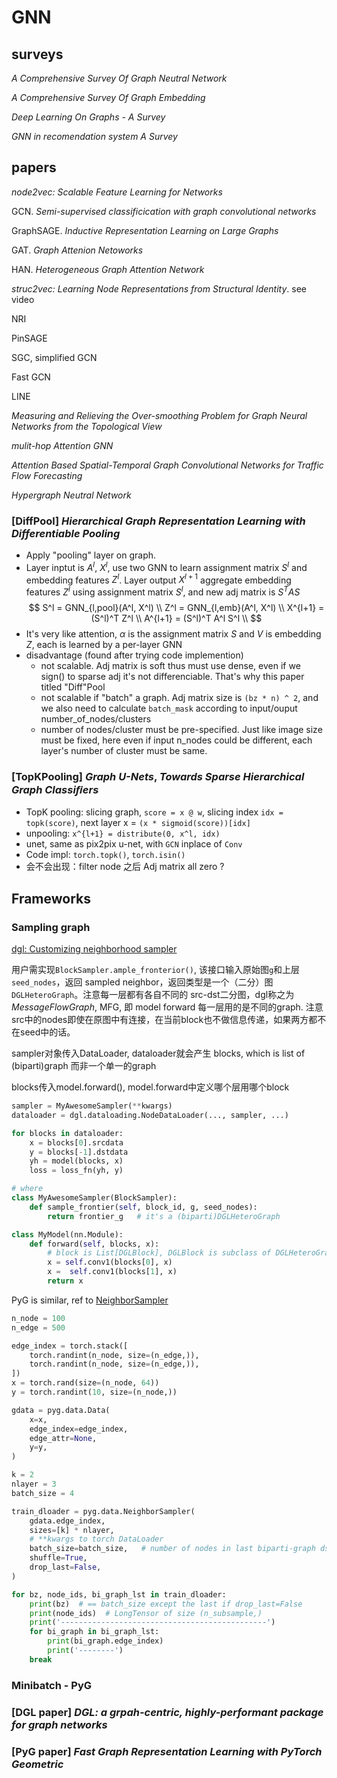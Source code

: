 # GNN

## surveys

*A Comprehensive Survey Of Graph Neutral Network*

*A Comprehensive Survey Of Graph Embedding*

*Deep Learning On Graphs - A Survey*

*GNN in recomendation system A Survey*

## papers

*node2vec: Scalable Feature Learning for Networks*

GCN. *Semi-supervised classificication with graph convolutional networks*

GraphSAGE. *Inductive Representation Learning on Large Graphs*

GAT. *Graph Attenion Netoworks*

HAN. *Heterogeneous Graph Attention Network*

*struc2vec: Learning Node Representations from Structural Identity*. see video

NRI

PinSAGE

SGC, simplified GCN

Fast GCN

LINE

*Measuring and Relieving the Over-smoothing Problem for Graph Neural Networks from the Topological View*

*mulit-hop Attention GNN*

*Attention Based Spatial-Temporal Graph Convolutional Networks for Traffic Flow Forecasting*

*Hypergraph Neutral Network*


### [DiffPool] *Hierarchical Graph Representation Learning with Differentiable Pooling* 

- Apply "pooling" layer on graph. 
- Layer inptut is $A^l$, $X^l$, use two GNN to learn assignment matrix $S^l$ and embedding features $Z^l$. Layer output $X^{l+1}$ aggregate embedding features $Z^l$ using assignment matrix $S^l$, and new adj matrix is $S^TAS$
$$
    S^l = GNN_{l,pool}(A^l, X^l) \\
    Z^l = GNN_{l,emb}(A^l, X^l) \\
    X^{l+1} = (S^l)^T Z^l \\
    A^{l+1} = (S^l)^T A^l S^l  \\
$$
- It's very like attention, $\alpha$ is the assignment matrix $S$ and $V$ is embedding $Z$, each is learned by a per-layer GNN
- disadvantage (found after trying code implemention)
    + not scalable. Adj matrix is soft thus must use dense, even if we sign() to sparse adj it's not differenciable. That's why this paper titled  "Diff"Pool
    + not scalable if "batch" a graph. Adj matrix size is `(bz * n) ^ 2`, and we also need to calculate `batch_mask` according to input/ouput number_of_nodes/clusters
    + number of nodes/cluster must be pre-specified. Just like image size must be fixed, here even if input n_nodes could be different, each layer's number of cluster must be same.


### [TopKPooling] *Graph U-Nets*, *Towards Sparse Hierarchical Graph Classiﬁers*
- TopK pooling: slicing graph, `score = x @ w`, slicing index `idx = topk(score)`, next layer x = `(x * sigmoid(score))[idx]`
- unpooling: `x^{l+1} = distribute(0, x^l, idx)`
- unet, same as pix2pix u-net, with `GCN` inplace of `Conv`
- Code impl: `torch.topk()`, `torch.isin()`
- 会不会出现：filter node 之后 Adj matrix all zero ?


## Frameworks


### Sampling graph

[dgl: Customizing neighborhood sampler](https://docs.dgl.ai/en/0.6.x/guide/minibatch-custom-sampler.html#guide-minibatch-customizing-neighborhood-sampler)

用户需实现`BlockSampler.ample_fronterior()`, 该接口输入原始图`g`和上层`seed_nodes`，返回 sampled neighbor，返回类型是一个（二分）图 `DGLHeteroGraph`。注意每一层都有各自不同的 src-dst二分图，dgl称之为 *MessageFlowGraph*, MFG, 即 model forward 每一层用的是不同的graph. 注意src中的nodes即使在原图中有连接，在当前block也不做信息传递，如果两方都不在seed中的话。

sampler对象传入DataLoader, dataloader就会产生 blocks, which is list of (biparti)graph 而非一个单一的graph

blocks传入model.forward(), model.forward中定义哪个层用哪个block

```python
sampler = MyAwesomeSampler(**kwargs)
dataloader = dgl.dataloading.NodeDataLoader(..., sampler, ...)

for blocks in dataloader:
    x = blocks[0].srcdata
    y = blocks[-1].dstdata
    yh = model(blocks, x)
    loss = loss_fn(yh, y)

# where
class MyAwesomeSampler(BlockSampler):
    def sample_frontier(self, block_id, g, seed_nodes):
        return frontier_g   # it's a (biparti)DGLHeteroGraph

class MyModel(nn.Module):
    def forward(self, blocks, x):
        # block is List[DGLBlock], DGLBlock is subclass of DGLHeteroGraph
        x = self.conv1(blocks[0], x)
        x =  self.conv1(blocks[1], x)
        return x
```


PyG is similar, ref to [NeighborSampler](https://pytorch-geometric.readthedocs.io/en/latest/modules/loader.html?highlight=NeighborSampler#torch_geometric.loader.NeighborSampler)

```python
n_node = 100
n_edge = 500

edge_index = torch.stack([
    torch.randint(n_node, size=(n_edge,)),
    torch.randint(n_node, size=(n_edge,)),
])
x = torch.rand(size=(n_node, 64))
y = torch.randint(10, size=(n_node,))

gdata = pyg.data.Data(
    x=x,
    edge_index=edge_index,
    edge_attr=None,
    y=y,
)

k = 2
nlayer = 3
batch_size = 4

train_dloader = pyg.data.NeighborSampler(
    gdata.edge_index, 
    sizes=[k] * nlayer,
    # **kwargs to torch DataLoader
    batch_size=batch_size,   # number of nodes in last biparti-graph dst
    shuffle=True,
    drop_last=False,
)

for bz, node_ids, bi_graph_lst in train_dloader:
    print(bz)  # == batch_size except the last if drop_last=False
    print(node_ids)  # LongTensor of size (n_subsample,)
    print('----------------------------------------------')
    for bi_graph in bi_graph_lst:
        print(bi_graph.edge_index)
        print('--------')
    break
```


### Minibatch - PyG


### [DGL paper] *DGL: a grpah-centric, highly-performant package for graph networks*


### [PyG paper] *Fast Graph Representation Learning with PyTorch Geometric*